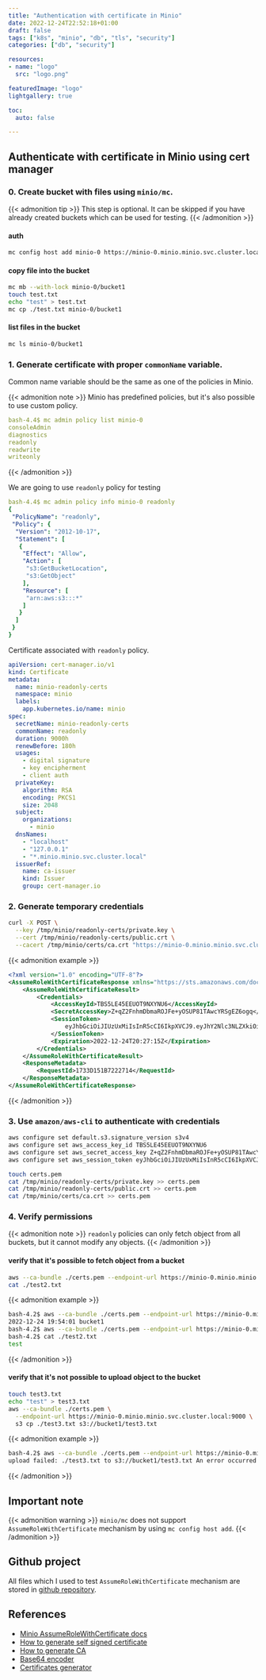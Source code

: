 ```yaml
---
title: "Authentication with certificate in Minio"
date: 2022-12-24T22:52:18+01:00
draft: false
tags: ["k8s", "minio", "db", "tls", "security"]
categories: ["db", "security"]

resources:
- name: "logo"
  src: "logo.png"

featuredImage: "logo"
lightgallery: true

toc:
  auto: false

---
```

## Authenticate with certificate in Minio using cert manager
### 0. Create bucket with files using `minio/mc`.
{{< admonition tip >}}
This step is optional. It can be skipped if you have already created buckets which can be used for testing.
{{< /admonition >}}
#### auth 
```bash
mc config host add minio-0 https://minio-0.minio.minio.svc.cluster.local:9000 $MINIO_ROOT_USER $MINIO_ROOT_PASSWORD
```
#### copy file into the bucket
```bash
mc mb --with-lock minio-0/bucket1
touch test.txt
echo "test" > test.txt
mc cp ./test.txt minio-0/bucket1
```
#### list files in the bucket
```bash
mc ls minio-0/bucket1
```

### 1. Generate certificate with proper `commonName` variable. 
Common name variable should be the same as one of the policies in Minio.

{{< admonition note >}}
Minio has predefined policies, but it's also possible to use custom policy.
```yaml
bash-4.4$ mc admin policy list minio-0
consoleAdmin
diagnostics
readonly
readwrite
writeonly
```
{{< /admonition >}}

We are going to use `readonly` policy for testing
```yaml
bash-4.4$ mc admin policy info minio-0 readonly
{
 "PolicyName": "readonly",
 "Policy": {
  "Version": "2012-10-17",
  "Statement": [
   {
    "Effect": "Allow",
    "Action": [
     "s3:GetBucketLocation",
     "s3:GetObject"
    ],
    "Resource": [
     "arn:aws:s3:::*"
    ]
   }
  ]
 }
}
```

Certificate associated with `readonly` policy.
```yaml
apiVersion: cert-manager.io/v1
kind: Certificate
metadata:
  name: minio-readonly-certs
  namespace: minio
  labels:
    app.kubernetes.io/name: minio
spec:
  secretName: minio-readonly-certs
  commonName: readonly
  duration: 9000h
  renewBefore: 180h
  usages:
    - digital signature
    - key encipherment
    - client auth
  privateKey:
    algorithm: RSA
    encoding: PKCS1
    size: 2048
  subject:
    organizations:
      - minio
  dnsNames:
    - "localhost"
    - "127.0.0.1"
    - "*.minio.minio.svc.cluster.local"
  issuerRef:
    name: ca-issuer
    kind: Issuer
    group: cert-manager.io
```

### 2. Generate temporary credentials
```bash
curl -X POST \
  --key /tmp/minio/readonly-certs/private.key \
  --cert /tmp/minio/readonly-certs/public.crt \
  --cacert /tmp/minio/certs/ca.crt "https://minio-0.minio.minio.svc.cluster.local:9000?Action=AssumeRoleWithCertificate&Version=2011-06-15&DurationSeconds=3600"
```

{{< admonition example >}}
```xml
<?xml version="1.0" encoding="UTF-8"?>
<AssumeRoleWithCertificateResponse xmlns="https://sts.amazonaws.com/doc/2011-06-15/">
    <AssumeRoleWithCertificateResult>
        <Credentials>
            <AccessKeyId>TBS5LE45EEUOT9NXYNU6</AccessKeyId>
            <SecretAccessKey>Z+qZ2FnhmDbmaROJFe+yOSUP81TAwcYRSgEZ6ogq</SecretAccessKey>
            <SessionToken>
                eyJhbGciOiJIUzUxMiIsInR5cCI6IkpXVCJ9.eyJhY2Nlc3NLZXkiOiJUQlM1TEU0NUVFVU9UOU5YWU5VNiIsImF1ZCI6WyJtaW5pbyJdLCJleHAiOjE2NzE5MTM2MzUsImlzcyI6Imt1a3VsYW0iLCJwYXJlbnQiOiJ0bHM6cmVhZG9ubHkiLCJzdWIiOiJyZWFkb25seSJ9.sriYyaFsqCTwSiV9vhbO2vo3QbNlemm2iGUHqLCMaJIaeR25kRFwiOiIzGSPk7NxH2avOEpHVVsnQRqv86_JSQ
            </SessionToken>
            <Expiration>2022-12-24T20:27:15Z</Expiration>
        </Credentials>
    </AssumeRoleWithCertificateResult>
    <ResponseMetadata>
        <RequestId>1733D151B7222714</RequestId>
    </ResponseMetadata>
</AssumeRoleWithCertificateResponse>
```
{{< /admonition >}}

### 3. Use `amazon/aws-cli` to authenticate with credentials
```bash
aws configure set default.s3.signature_version s3v4
aws configure set aws_access_key_id TBS5LE45EEUOT9NXYNU6
aws configure set aws_secret_access_key Z+qZ2FnhmDbmaROJFe+yOSUP81TAwcYRSgEZ6ogq
aws configure set aws_session_token eyJhbGciOiJIUzUxMiIsInR5cCI6IkpXVCJ9.eyJhY2Nlc3NLZXkiOiJUQlM1TEU0NUVFVU9UOU5YWU5VNiIsImF1ZCI6WyJtaW5pbyJdLCJleHAiOjE2NzE5MTM2MzUsImlzcyI6Imt1a3VsYW0iLCJwYXJlbnQiOiJ0bHM6cmVhZG9ubHkiLCJzdWIiOiJyZWFkb25seSJ9.sriYyaFsqCTwSiV9vhbO2vo3QbNlemm2iGUHqLCMaJIaeR25kRFwiOiIzGSPk7NxH2avOEpHVVsnQRqv86_JSQ

touch certs.pem
cat /tmp/minio/readonly-certs/private.key >> certs.pem 
cat /tmp/minio/readonly-certs/public.crt >> certs.pem 
cat /tmp/minio/certs/ca.crt >> certs.pem 
```

### 4. Verify permissions
{{< admonition note >}}
`readonly` policies can only fetch object from all buckets, but it cannot modify any objects.
{{< /admonition >}}


#### verify that it's possible to fetch object from a bucket
```bash
aws --ca-bundle ./certs.pem --endpoint-url https://minio-0.minio.minio.svc.cluster.local:9000 s3 cp s3://bucket1/test.txt ./test2.txt
cat ./test2.txt
```
{{< admonition example >}}
```bash
bash-4.2$ aws --ca-bundle ./certs.pem --endpoint-url https://minio-0.minio.minio.svc.cluster.local:9000 s3 ls
2022-12-24 19:54:01 bucket1
bash-4.2$ aws --ca-bundle ./certs.pem --endpoint-url https://minio-0.minio.minio.svc.cluster.local:9000 s3 cp s3://bucket1/test.txt ./test2.txtdownload: s3://bucket1/test.txt to ./test2.txt
bash-4.2$ cat ./test2.txt
test
```
{{< /admonition >}}

#### verify that it's not possible to upload object to the bucket
```bash
touch test3.txt
echo "test" > test3.txt
aws --ca-bundle ./certs.pem \
  --endpoint-url https://minio-0.minio.minio.svc.cluster.local:9000 \
  s3 cp ./test3.txt s3://bucket1/test3.txt
```

{{< admonition example >}}
```bash
bash-4.2$ aws --ca-bundle ./certs.pem --endpoint-url https://minio-0.minio.minio.svc.cluster.local:9000 s3 cp ./test3.txt s3://bucket1/test3.txt
upload failed: ./test3.txt to s3://bucket1/test3.txt An error occurred (AccessDenied) when calling the PutObject operation: Access Denied.
```
{{< /admonition >}}

## Important note
{{< admonition warning >}}
`minio/mc` does not support `AssumeRoleWithCertificate` mechanism by using `mc config host add`.
{{< /admonition >}}

## Github project
All files which I used to test `AssumeRoleWithCertificate` mechanism are stored in [github repository](https://github.com/kukulam/blog-code-materials/tree/main/authentication-with-client-certificate-in-minio).

## References
- [Minio AssumeRoleWithCertificate docs](https://github.com/minio/minio/blob/master/docs/sts/tls.md)
- [How to generate self signed certificate](https://cert-manager.io/docs/configuration/selfsigned/)
- [How to generate CA](https://cert-manager.io/docs/configuration/ca/)
- [Base64 encoder](https://www.base64encode.org/)
- [Certificates generator](https://certificatetools.com/)